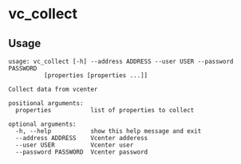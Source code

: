 # vc_collect
## Usage
    usage: vc_collect [-h] --address ADDRESS --user USER --password PASSWORD
		      [properties [properties ...]]

    Collect data from vcenter

    positional arguments:
      properties           list of properties to collect

    optional arguments:
      -h, --help           show this help message and exit
      --address ADDRESS    Vcenter adderess
      --user USER          Vcenter user
      --password PASSWORD  Vcenter password
